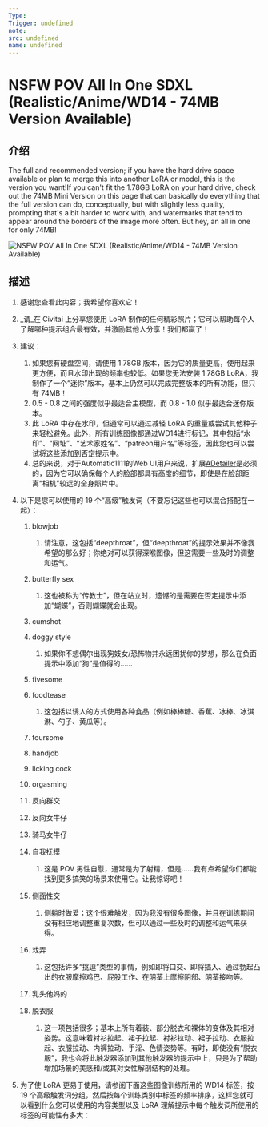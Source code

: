 ```yaml
---
Type:
Trigger: undefined
note:
src: undefined
name: undefined
---
```


# NSFW POV All In One SDXL (Realistic/Anime/WD14 - 74MB Version Available)

## 介绍

The full and recommended version; if you have the hard drive space available or plan to merge this into another LoRA or model, this is the version you want!If you can't fit the 1.78GB LoRA on your hard drive, check out the 74MB Mini Version on this page that can basically do everything that the full version can do, conceptually, but with slightly less quality, prompting that's a bit harder to work with, and watermarks that tend to appear around the borders of the image more often. But hey, an all in one for only 74MB!

![NSFW POV All In One SDXL (Realistic/Anime/WD14 - 74MB Version Available)](NSFW_POV_All_In_One_SDXL__Realistic_Anime_WD14_-_74MB_Version_Available_.png)

## 描述

1. 感谢您查看此内容；我希望你喜欢它！  
2. _请_在 Civitai 上分享您使用 LoRA 制作的任何精彩照片；它可以帮助每个人了解哪种提示组合最有效，并激励其他人分享！我们都赢了！  
3. 建议：
    1. 如果您有硬盘空间，请使用 1.78GB 版本，因为它的质量更高，使用起来更方便，而且水印出现的频率也较低。如果您无法安装 1.78GB LoRA，我制作了一个“迷你”版本，基本上仍然可以完成完整版本的所有功能，但只有 74MB！  
    2. 0.5 - 0.8 之间的强度似乎最适合主模型，而 0.8 - 1.0 似乎最适合迷你版本。  
    3. 此 LoRA 中存在水印，但通常可以通过减轻 LoRA 的重量或尝试其他种子来轻松避免。此外，所有训练图像都通过WD14进行标记，其中包括“水印”、“网址”、“艺术家姓名”、“patreon用户名”等标签，因此您也可以尝试将这些添加到否定提示中。  
    4. 总的来说，对于Automatic1111的Web UI用户来说，扩展[ADetailer](https://github.com/Bing-su/adetailer)是必须的，因为它可以确保每个人的脸部都具有高度的细节，即使是在脸部距离“相机”较远的全身照片中。  
4. 以下是您可以使用的 19 个“高级”触发词（不要忘记这些也可以混合搭配在一起）：
    1. blowjob
        1. 请注意，这包括“deepthroat”，但“deepthroat”的提示效果并不像我希望的那么好；你绝对可以获得深喉图像，但这需要一些及时的调整和运气。
    2. butterfly sex
        1. 这也被称为“传教士”，但在站立时，遗憾的是需要在否定提示中添加“蝴蝶”，否则蝴蝶就会出现。
    3. cumshot
    4. doggy style
        1. 如果你不想偶尔出现狗妓女/恐怖物并永远困扰你的梦想，那么在负面提示中添加“狗”是值得的......
    5. fivesome
    6. foodtease
        1. 这包括以诱人的方式使用各种食品（例如棒棒糖、香蕉、冰棒、冰淇淋、勺子、黄瓜等）。
    7. foursome
    8. handjob
    9. licking cock
    10. orgasming
    11. 反向群交
        
    12. 反向女牛仔
        
    13. 骑马女牛仔
        
    14. 自我抚摸
        
        1. 这是 POV 男性自慰，通常是为了射精，但是......我有点希望你们都能找到更多搞笑的场景来使用它。让我惊讶吧！
            
    15. 侧面性交
        
        1. 侧躺时做爱；这个很难触发，因为我没有很多图像，并且在训练期间没有相应地调整重复次数，但可以通过一些及时的调整和运气来获得。
            
    16. 戏弄
        
        1. 这包括许多“挑逗”类型的事情，例如即将口交、即将插入、通过勃起凸出的衣服摩擦鸡巴、屁股工作、在阴茎上摩擦阴部、阴茎接吻等。
            
    17. 乳头他妈的
        
    18. 脱衣服
        
        1. 这一项包括很多；基本上所有着装、部分脱衣和裸体的变体及其相对姿势。这意味着衬衫拉起、裙子拉起、衬衫拉动、裙子拉动、衣服拉起、衣服拉动、内裤拉动、手淫、色情姿势等。有时，即使没有“脱衣服”，我也会将此触发器添加到其他触发器的提示中上，只是为了帮助增加场景的美感和/或其对女性解剖结构的处理。  
            
5. 为了使 LoRA 更易于使用，请参阅下面这些图像训练所用的 WD14 标签，按 19 个高级触发词分组，然后按每个训练类别中标签的频率排序，这样您就可以看到什么您可以使用的内容类型以及 LoRA 理解提示中每个触发词所使用的标签的可能性有多大：